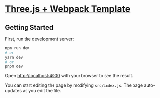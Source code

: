 # [Three.js + Webpack Template](https://three-js-webpack-template.vercel.app/)

## Getting Started

First, run the development server:

```bash
npm run dev
# or
yarn dev
# or
pnpm dev
```

Open [http://localhost:4000](http://localhost:4000) with your browser to see the result.

You can start editing the page by modifying `src/index.js`. The page auto-updates as you edit the file.
